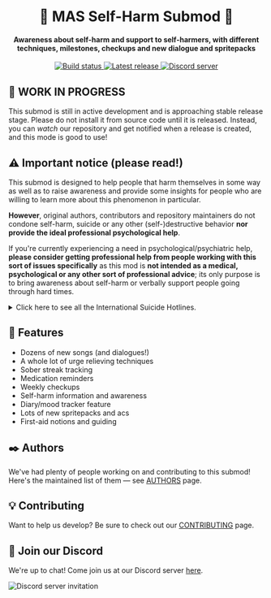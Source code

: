 <h1 align="center">💛 MAS Self-Harm Submod 💛</h1>
<h4 align="center">Awareness about self-harm and support to self-harmers, with different
techniques, milestones, checkups and new dialogue and spritepacks</h3>
<p align="center">
  <a href="https://github.com/my-otter-self/monika_selfharm/actions/workflows/lint-on-push.yml">
    <img alt="Build status" src="https://img.shields.io/github/workflow/status/my-otter-self/monika_selfharm/Lint%20source%20tree%20on%20push/main">
  </a>
  <a href="https://github.com/my-otter-self/monika_selfharm/releases/latest">
    <img alt="Latest release" src="https://img.shields.io/github/v/release/my-otter-self/monika_selfharm">
  </a>
  <a href="https://mon.icu/discord">
    <img alt="Discord server" src="https://discordapp.com/api/guilds/970747033071804426/widget.png?style=shield">
  </a>
</p>

## 🚨 WORK IN PROGRESS

This submod is still in active development and is approaching stable
release stage. Please do not install it from source code until it is
released. Instead, you can *watch* our repository and get notified
when a release is created, and this mode is good to use!


## ⚠️ Important notice (please read!)

This submod is designed to help people that harm themselves in some way
as well as to raise awareness and provide some insights for people who are
willing to learn more about this phenomenon in particular.

**However**, original authors, contributors and repository maintainers
do not condone self-harm, suicide or any other (self-)destructive behavior
**nor provide the ideal professional psychological help**.

If you're currently experiencing a need in psychological/psychiatric help,
**please consider getting professional help from people working with this
sort of issues specifically** as this mod is **not intended as a medical,
psychological or any other sort of professional advice**; its only purpose
is to bring awareness about self-harm or verbally support people
going through hard times.

<details>
<summary>Click here to see all the International Suicide Hotlines. </summary>

| Country                          | Emergency | Crisis line                                                                                 |
|----------------------------------|-----------|---------------------------------------------------------------------------------------------|
| Algeria                          | 34342, 43 | 0021 3983 2000 58                                                                           |
| Argentina                        | 911       | 135                                                                                         |
| Armenia                          | 911, 112  | (2) 538194                                                                                  |
| Australia                        | 000       | 131114                                                                                      |
| Austria                          | 112       | 142, 147 (for youth)                                                                        |
| Bahamas                          | 911       | (2) 322-2763                                                                                |
| Bahrain                          | 999       |                                                                                             |
| Bangladesh                       | 999       |                                                                                             |
| Barbados                         | 911       | (246) 4299999                                                                               |
| Belgium                          | 112       | 1813                                                                                        |
| Bolivia                          | 911       | 3911270                                                                                     |
| Bosnia & Herzegovina             |           | 080 05 03 05                                                                                |
| Botswana                         | 911       | +2673911270                                                                                 |
| Brazil                           | 188       |                                                                                             |
| Bulgaria                         | 112       | 0035 9249 17 223                                                                            |
| Canada                           | 911       | 1 (833) 456 4566                                                                            |
| China                            | 110       | 800-810-1117                                                                                |
| Colombia                         |           | 1(00 57 5) 372 27 27 (24/7 Helpline in Baranquilla), (57-1) 323 24 25 (24/7 Hotline Bogota) |
| Croatia                          | 112       |                                                                                             |
| Cyprus                           | 112       | 8000 7773                                                                                   |
| Czech Republic                   | 112       |                                                                                             |
| Denmark                          | 112       | 4570201201                                                                                  |
| Egypt                            | 122       | 131114                                                                                      |
| Estonia                          | 112       | 3726558088, 3726555688 (in Russian)                                                         |
| Ethiopia                         | 911       |                                                                                             |
| Finland                          | 112       | 010 195 202                                                                                 |
| France                           | 112       | 0145394000                                                                                  |
| Germany                          | 112       | 08001810771                                                                                 |
| Ghana                            | 999       | 2332 444 71279                                                                              |
| Greece                           | 1018      |                                                                                             |
| Guyana                           | 999       | 223-0001                                                                                    |
| Holland                          |           | 09000767                                                                                    |
| Hong Kong                        | 999       | 852 2382 0000                                                                               |
| Hungary                          | 112       | 116123                                                                                      |
| India                            | 112       | 8888817666                                                                                  |
| Indonesia                        | 112       | 1-800-273-8255                                                                              |
| Iran                             | 110       | 1480                                                                                        |
| Ireland                          | 116123    | +4408457909090                                                                              |
| Israel                           | 100       | 1201                                                                                        |
| Italy                            | 112       | 800860022                                                                                   |
| Jamaica                          |           | 1-888-429-KARE (5273)                                                                       |
| Japan                            | 110       | 810352869090                                                                                |
| Jordan                           | 911       | 110                                                                                         |
| Kenya                            | 999       | 722178177                                                                                   |
| Kuwait                           | 112       | 94069304                                                                                    |
| Latvia                           | 113       | 371 67222922                                                                                |
| Lebanon                          |           | 1564                                                                                        |
| Liberia                          | 911       | 6534308                                                                                     |
| Luxembourg                       | 112       | 352 45 45 45                                                                                |
| Malaysia                         | 999       | (06) 2842500                                                                                |
| Malta                            |           | 179                                                                                         |
| Mauritius                        | 112       | +230 800 93 93                                                                              |
| Mexico                           | 911       | 5255102550                                                                                  |
| Netherlands                      | 112       | 900 0113                                                                                    |
| New Zealand                      | 111       | 1737                                                                                        |
| Nigeria                          |           | 234 8092106493                                                                              |
| Norway                           | 112       | +4781533300                                                                                 |
| Pakistan                         | 115       |                                                                                             |
| Philippines                      | 911       | 028969191                                                                                   |
| Poland                           | 112       | 5270000                                                                                     |
| Portugal                         | 112       | 21 854 07 40, 8 96 898 21 50                                                                |
| Qatar                            | 999       |                                                                                             |
| Romania                          | 112       | 0800 801200                                                                                 |
| Russia                           | 112       | 0078202577577                                                                               |
| Saint Vincent and the Grenadines |           | 9784 456 1044                                                                               |
| Saudi Arabia                     | 112       |                                                                                             |
| Serbia                           |           | (+381) 21-6623-393                                                                          |
| Singapore                        | 999       | 1 800 2214444                                                                               |
| Spain                            | 112       | 914590050                                                                                   |
| South Africa                     | 10111     | 0514445691                                                                                  |
| South Korea                      | 112       | (02) 7158600                                                                                |
| Sri Lanka                        |           | 011 057 2222662                                                                             |
| Sudan                            |           | (249) 11-555-253                                                                            |
| Sweden                           | 112       | 46317112400                                                                                 |
| Switzerland                      | 112       | 143                                                                                         |
| Tanzania                         | 112       |                                                                                             |
| Thailand                         |           | (02) 713-6793                                                                               |
| Tonga                            |           | 23000                                                                                       |
| Trinidad and Tobago              |           | (868) 645 2800                                                                              |
| Tunisia                          | 197       |                                                                                             |
| Turkey                           | 112       |                                                                                             |
| Uganda                           | 112       | 0800 21 21 21                                                                               |
| United Arab Emirates             |           | 800 46342                                                                                   |
| United Kingdom                   | 112       | 0800 689 5652                                                                               |
| United States                    | 911       | (800) 273-8255                                                                              |
| Zambia                           | 999       | +260960264040                                                                               |
| Zimbabwe                         | 999       | 080 12 333 333                                                                              |
</details>


## 🌟 Features

  * Dozens of new songs (and dialogues!)
  * A whole lot of urge relieving techniques
  * Sober streak tracking
  * Medication reminders
  * Weekly checkups
  * Self-harm information and awareness
  * Diary/mood tracker feature
  * Lots of new spritepacks and acs
  * First-aid notions and guiding


## ✒️ Authors

We've had plenty of people working on and contributing to this submod! Here's the maintained list of them — see [AUTHORS](AUTHORS.md) page.


## 💡 Contributing

Want to help us develop? Be sure to check out our [CONTRIBUTING](CONTRIBUTING.md) page.


## 💬 Join our Discord

We're up to chat! Come join us at our Discord server [here](https://mon.icu/discord).

![Discord server invitation](https://discordapp.com/api/guilds/970747033071804426/widget.png?style=banner3)

